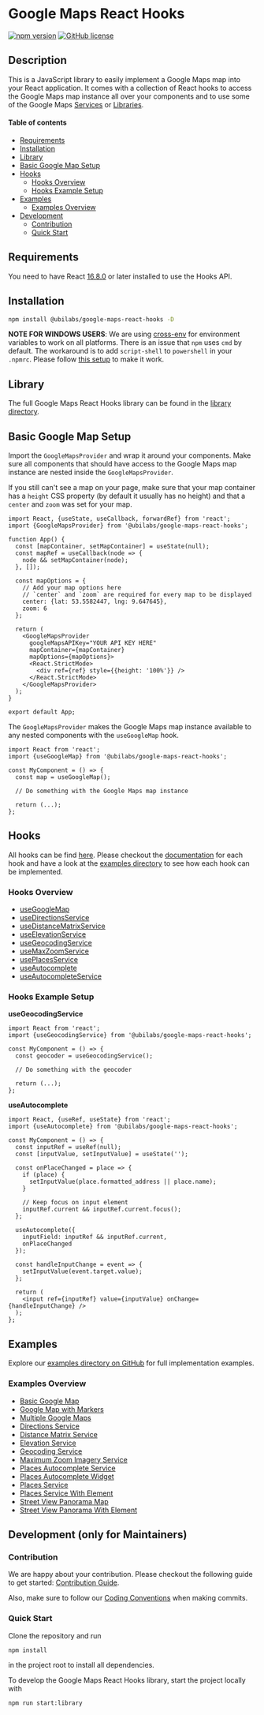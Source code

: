# Google Maps React Hooks

[![npm version](https://img.shields.io/npm/v/@ubilabs/google-maps-react-hooks)](https://www.npmjs.com/package/@ubilabs/google-maps-react-hooks) [![GitHub license](https://img.shields.io/badge/license-MIT-green.svg)](./LICENSE)

## Description

This is a JavaScript library to easily implement a Google Maps map into your React application. It comes with a collection of React hooks to access the Google Maps map instance all over your components and to use some of the Google Maps [Services](https://developers.google.com/maps/documentation/javascript#services) or [Libraries](https://developers.google.com/maps/documentation/javascript#libraries).

#### Table of contents

- [Requirements](#requirements)
- [Installation](#installation)
- [Library](#library)
- [Basic Google Map Setup](#basic-google-map-setup)
- [Hooks](#hooks)
  - [Hooks Overview](#hooks-overview)
  - [Hooks Example Setup](#hooks-example-setup)
- [Examples](#examples)
  - [Examples Overview](#examples-overview)
- [Development](#development-only-for-maintainers)
  - [Contribution](#contribution)
  - [Quick Start](#quick-start)

## Requirements

You need to have React [16.8.0](https://reactjs.org/blog/2019/02/06/react-v16.8.0.html) or later installed to use the Hooks API.

## Installation

```sh
npm install @ubilabs/google-maps-react-hooks -D
```

**NOTE FOR WINDOWS USERS**:
We are using [cross-env](https://github.com/kentcdodds/cross-env) for environment variables to work on all platforms. There is an issue that `npm` uses `cmd` by default. The workaround is to add `script-shell` to `powershell` in your `.npmrc`. Please follow [this setup](https://github.com/kentcdodds/cross-env/issues/192#issuecomment-513341729) to make it work.

## Library

The full Google Maps React Hooks library can be found in the [library directory](./library).

## Basic Google Map Setup

Import the `GoogleMapsProvider` and wrap it around your components.
Make sure all components that should have access to the Google Maps map instance are nested inside the `GoogleMapsProvider`.

If you still can't see a map on your page, make sure that your map container has a `height` CSS property (by default it usually has no height) and that a `center` and `zoom` was set for your map.

```tsx
import React, {useState, useCallback, forwardRef} from 'react';
import {GoogleMapsProvider} from '@ubilabs/google-maps-react-hooks';

function App() {
  const [mapContainer, setMapContainer] = useState(null);
  const mapRef = useCallback(node => {
    node && setMapContainer(node);
  }, []);

  const mapOptions = {
    // Add your map options here
    // `center` and `zoom` are required for every map to be displayed
    center: {lat: 53.5582447, lng: 9.647645},
    zoom: 6
  };

  return (
    <GoogleMapsProvider
      googleMapsAPIKey="YOUR API KEY HERE"
      mapContainer={mapContainer}
      mapOptions={mapOptions}>
      <React.StrictMode>
        <div ref={ref} style={{height: '100%'}} />
      </React.StrictMode>
    </GoogleMapsProvider>
  );
}

export default App;
```

The `GoogleMapsProvider` makes the Google Maps map instance available to any nested components with the `useGoogleMap` hook.

```tsx
import React from 'react';
import {useGoogleMap} from '@ubilabs/google-maps-react-hooks';

const MyComponent = () => {
  const map = useGoogleMap();

  // Do something with the Google Maps map instance

  return (...);
};
```

## Hooks

All hooks can be find [here](./library/src/hooks/). Please checkout the [documentation](./library/docs) for each hook and have a look at the [examples directory](./examples) to see how each hook can be implemented.

### Hooks Overview

- [useGoogleMap](./library/docs/useGoogleMap.md)
- [useDirectionsService](./library/docs/useDirectionsService.md)
- [useDistanceMatrixService](./library/docs/useDistanceMatrixService.md)
- [useElevationService](./library/docs/useElevationService.md)
- [useGeocodingService](./library/docs/useGeocodingService.md)
- [useMaxZoomService](./library/docs/useMaxZoomService.md)
- [usePlacesService](./library/docs/usePlacesService.md)
- [useAutocomplete](./library/docs/useAutocomplete.md)
- [useAutocompleteService](./library/docs/useAutocompleteService.md)

### Hooks Example Setup

**useGeocodingService**

```tsx
import React from 'react';
import {useGeocodingService} from '@ubilabs/google-maps-react-hooks';

const MyComponent = () => {
  const geocoder = useGeocodingService();

  // Do something with the geocoder

  return (...);
};
```

**useAutocomplete**

```tsx
import React, {useRef, useState} from 'react';
import {useAutocomplete} from '@ubilabs/google-maps-react-hooks';

const MyComponent = () => {
  const inputRef = useRef(null);
  const [inputValue, setInputValue] = useState('');

  const onPlaceChanged = place => {
    if (place) {
      setInputValue(place.formatted_address || place.name);
    }

    // Keep focus on input element
    inputRef.current && inputRef.current.focus();
  };

  useAutocomplete({
    inputField: inputRef && inputRef.current,
    onPlaceChanged
  });

  const handleInputChange = event => {
    setInputValue(event.target.value);
  };

  return (
    <input ref={inputRef} value={inputValue} onChange={handleInputChange} />
  );
};
```

## Examples

Explore our [examples directory on GitHub](./examples) for full implementation examples.

### Examples Overview

- [Basic Google Map](./examples/basic-google-map)
- [Google Map with Markers](./examples/google-map-with-markers)
- [Multiple Google Maps](./examples/multiple-google-maps)
- [Directions Service](./examples/directions-service)
- [Distance Matrix Service](./examples/distance-matrix-service)
- [Elevation Service](./examples/elevation-service)
- [Geocoding Service](./examples/geocoding-service)
- [Maximum Zoom Imagery Service](./examples/max-zoom-service)
- [Places Autocomplete Service](./examples/places-autocomplete-service)
- [Places Autocomplete Widget](./examples/places-autocomplete-widget)
- [Places Service](./examples/places-service)
- [Places Service With Element](./examples/places-service-with-element)
- [Street View Panorama Map](./examples/street-view-panorama-map)
- [Street View Panorama With Element](./examples/street-view-panorama-with-element)

## Development (only for Maintainers)

### Contribution

We are happy about your contribution. Please checkout the following guide to get started:
[Contribution Guide](./CONTRIBUTING.md).

Also, make sure to follow our [Coding Conventions](./CONVENTIONS.md) when making commits.

### Quick Start

Clone the repository and run

```sh
npm install
```

in the project root to install all dependencies.

To develop the Google Maps React Hooks library, start the project locally with

```sh
npm run start:library
```
